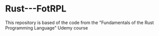 # Rust---FotRPL
This repository is based of the code from the "Fundamentals of the Rust Programming Language" Udemy course
